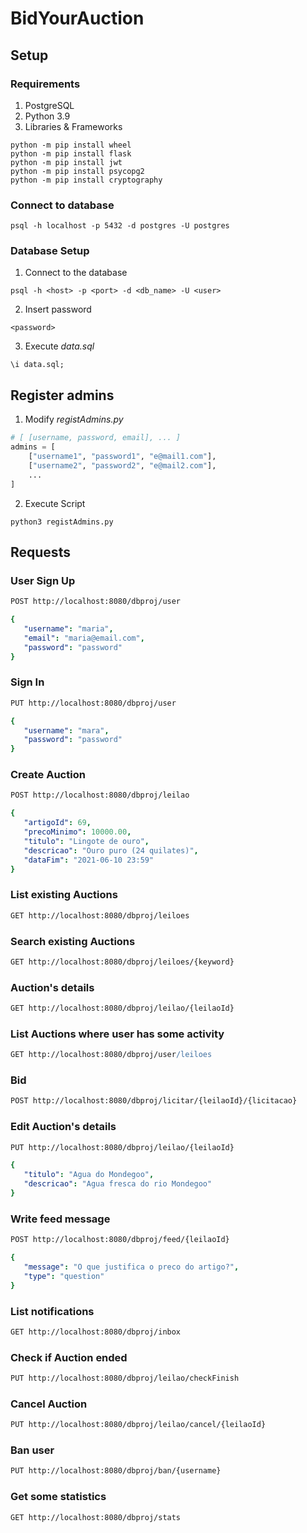 # BidYourAuction

## Setup
### Requirements
1. PostgreSQL
2. Python 3.9
3. Libraries & Frameworks
```shell
python -m pip install wheel
python -m pip install flask
python -m pip install jwt
python -m pip install psycopg2
python -m pip install cryptography
```
### Connect to database
```shell
psql -h localhost -p 5432 -d postgres -U postgres
```
### Database Setup
1. Connect to the database
```shell
psql -h <host> -p <port> -d <db_name> -U <user>
```
2. Insert password
```shell
<password>
```
3. Execute *data.sql*
```pgplsql
\i data.sql;
```
## Register admins
1. Modify *registAdmins.py*
```python
# [ [username, password, email], ... ]
admins = [
    ["username1", "password1", "e@mail1.com"],
    ["username2", "password2", "e@mail2.com"],
    ...
]
```
2. Execute Script
```shell
python3 registAdmins.py
```
## Requests
### User Sign Up
```apache
POST http://localhost:8080/dbproj/user
```
```yaml
{
   "username": "maria",
   "email": "maria@email.com",
   "password": "password"
}
```
### Sign In
```apache
PUT http://localhost:8080/dbproj/user
```
```yaml
{
   "username": "mara",
   "password": "password"
}
```
### Create Auction
```apache
POST http://localhost:8080/dbproj/leilao
```
```yaml
{
   "artigoId": 69,
   "precoMinimo": 10000.00,
   "titulo": "Lingote de ouro",
   "descricao": "Ouro puro (24 quilates)",
   "dataFim": "2021-06-10 23:59"
}
```
### List existing Auctions
```apache
GET http://localhost:8080/dbproj/leiloes
```
### Search existing Auctions
```apache
GET http://localhost:8080/dbproj/leiloes/{keyword}
```
### Auction's details 
```apache
GET http://localhost:8080/dbproj/leilao/{leilaoId}
```
### List Auctions where user has some activity
```apache
GET http://localhost:8080/dbproj/user/leiloes
```
### Bid
```apache
POST http://localhost:8080/dbproj/licitar/{leilaoId}/{licitacao}
```
### Edit Auction's details
```apache
PUT http://localhost:8080/dbproj/leilao/{leilaoId}
```
```yaml
{
   "titulo": "Agua do Mondegoo",
   "descricao": "Agua fresca do rio Mondegoo"
}
```
### Write feed message
```apache
POST http://localhost:8080/dbproj/feed/{leilaoId}
```
```yaml
{
   "message": "O que justifica o preco do artigo?",
   "type": "question"
}
```
### List notifications
```apache
GET http://localhost:8080/dbproj/inbox
```
### Check if Auction ended
```apache
PUT http://localhost:8080/dbproj/leilao/checkFinish
```
### Cancel Auction
```apache
PUT http://localhost:8080/dbproj/leilao/cancel/{leilaoId}
```
### Ban user
```apache
PUT http://localhost:8080/dbproj/ban/{username}
```
### Get some statistics
```apache
GET http://localhost:8080/dbproj/stats
```
